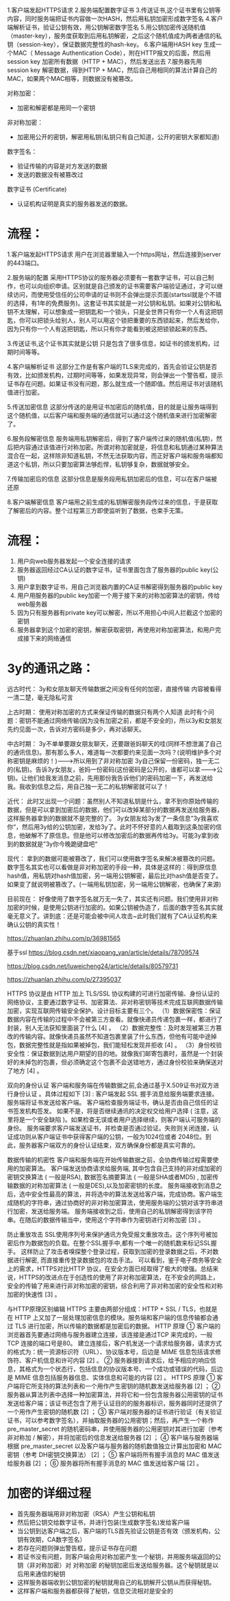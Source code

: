 1.客户端发起HTTPS请求
2.服务端配置数字证书
3.传送证书,这个证书里有公钥等内容，同时服务端把证书内容做一次HASH，然后用私钥加密形成数字签名
4.客户端解析证书，验证公钥有效，用公钥解密数字签名
5.用公钥加密传送随机值（master-key），服务度获取到后用私钥解密，之后这个随机值成为两者通信的私钥（session-key），保证数据完整性的hash-key。
6.客户端用HASH key 生成一个MAC（ Message Authentication Code），附在HTTP报文的后面，然后用session key 加密所有数据（HTTP + MAC），然后发送出去
7.服务器先用session key 解密数据，得到HTTP + MAC，然后自己用相同的算法计算自己的MAC，如果两个MAC相等，则数据没有被篡改。

对称加密：
- 加密和解密都是用同一个密钥

非对称加密：
- 加密用公开的密钥，解密用私钥(私钥只有自己知道，公开的密钥大家都知道)

数字签名：
- 验证传输的内容是对方发送的数据
- 发送的数据没有被篡改过

数字证书 (Certificate)
- 认证机构证明是真实的服务器发送的数据。


# 流程：
1.客户端发起HTTPS请求
用户在浏览器里输入一个https网址，然后连接到server的443端口。

2.服务端的配置
采用HTTPS协议的服务器必须要有一套数字证书，可以自己制作，也可以向组织申请。区别就是自己颁发的证书需要客户端验证通过，才可以继续访问，而使用受信任的公司申请的证书则不会弹出提示页面(startssl就是个不错的选择，有1年的免费服务)。这套证书其实就是一对公钥和私钥。如果对公钥和私钥不太理解，可以想象成一把钥匙和一个锁头，只是全世界只有你一个人有这把钥匙，你可以把锁头给别人，别人可以用这个锁把重要的东西锁起来，然后发给你，因为只有你一个人有这把钥匙，所以只有你才能看到被这把锁锁起来的东西。

3.传送证书,这个证书其实就是公钥
只是包含了很多信息，如证书的颁发机构，过期时间等等。

4.客户端解析证书
这部分工作是有客户端的TLS来完成的，首先会验证公钥是否有效，比如颁发机构，过期时间等等，如果发现异常，则会弹出一个警告框，提示证书存在问题。如果证书没有问题，那么就生成一个随即值。然后用证书对该随机值进行加密。

5.传送加密信息
这部分传送的是用证书加密后的随机值，目的就是让服务端得到这个随机值，以后客户端和服务端的通信就可以通过这个随机值来进行加密解密了。

6.服务段解密信息
服务端用私钥解密后，得到了客户端传过来的随机值(私钥)，然后把内容通过该值进行对称加密。所谓对称加密就是，将信息和私钥通过某种算法混合在一起，这样除非知道私钥，不然无法获取内容，而正好客户端和服务端都知道这个私钥，所以只要加密算法够彪悍，私钥够复杂，数据就够安全。

7.传输加密后的信息
这部分信息是服务段用私钥加密后的信息，可以在客户端被还原

8.客户端解密信息
客户端用之前生成的私钥解密服务段传过来的信息，于是获取了解密后的内容。整个过程第三方即使监听到了数据，也束手无策。

# 流程：
1. 用户向web服务器发起一个安全连接的请求
2. 服务器返回经过CA认证的数字证书，证书里面包含了服务器的public key(公钥)
3. 用户拿到数字证书，用自己浏览器内置的CA证书解密得到服务器的public key
4. 用户用服务器的public key加密一个用于接下来的对称加密算法的密钥，传给web服务器
5. 因为只有服务器有private key可以解密，所以不用担心中间人拦截这个加密的密钥
6. 服务器拿到这个加密的密钥，解密获取密钥，再使用对称加密算法，和用户完成接下来的网络通信

# 3y的通讯之路：
远古时代：
3y和女朋友聊天传输数据之间没有任何的加密，直接传输
内容被看得一清二楚，毫无隐私可言

上古时期：
使用对称加密的方式来保证传输的数据只有两个人知道
此时有个问题：密钥不能通过网络传输(因为没有加密之前，都是不安全的)，所以3y和女朋友先约见面一次，告诉对方密码是多少，再对话聊天。

中古时期：
3y不单单要跟女朋友聊天，还要跟爸妈聊天的哇(同样不想泄漏了自己的通讯信息)。那有那么多人，难道每一次都要约来见面一次吗？(说明维护多个对称密钥是麻烦的！)--->所以用到了非对称加密
3y自己保留一份密码，独一无二的(私钥)。告诉3y女朋友，爸妈一份密码(这份密码是公开的，谁都可以拿--->公钥)。让他们给我发消息之前，先用那份我告诉他们的密码加密一下，再发送给我。我收到信息之后，用自己独一无二的私钥解密就可以了！

近代：
此时又出现一个问题：虽然别人不知道私钥是什么，拿不到你原始传输的数据，但是可以拿到加密后的数据，他们可以改掉某部分的数据再发送给服务器，这样服务器拿到的数据就不是完整的了。
3y女朋友给3y发了一条信息”3y我喜欢你“，然后用3y给的公钥加密，发给3y了。此时不怀好意的人截取到这条加密的信息，他破解不了原信息。但是他可以修改加密后的数据再传给3y。可能3y拿到收到的数据就是”3y你今晚跪键盘吧“

现代：
拿到的数据可能被篡改了，我们可以使用数字签名来解决被篡改的问题。数字签名其实也可以看做是非对称加密的手段一种，具体是这样的：得到原信息hash值，用私钥对hash值加密，另一端用公钥解密，最后比对hash值是否变了。如果变了就说明被篡改了。(一端用私钥加密，另一端用公钥解密，也确保了来源)

目前现在：
好像使用了数字签名就万无一失了，其实还有问题。我们使用非对称加密的时候，是使用公钥进行加密的。如果公钥被伪造了，后面的数字签名其实就毫无意义了。讲到底：还是可能会被中间人攻击~此时我们就有了CA认证机构来确认公钥的真实性！

https://zhuanlan.zhihu.com/p/36981565





基于ssl
https://blog.csdn.net/xiaopang_yan/article/details/78709574

https://blog.csdn.net/luweicheng24/article/details/80579731

https://zhuanlan.zhihu.com/p/27395037



HTTPS 协议是由 HTTP 加上 TLS/SSL 协议构建的可进行加密传输、身份认证的网络协议，主要通过数字证书、加密算法、非对称密钥等技术完成互联网数据传输加密，实现互联网传输安全保护。设计目标主要有三个。
（1）数据保密性：保证数据内容在传输的过程中不会被第三方查看。就像快递员传递包裹一样，都进行了封装，别人无法获知里面装了什么 [4]  。
（2）数据完整性：及时发现被第三方篡改的传输内容。就像快递员虽然不知道包裹里装了什么东西，但他有可能中途掉包，数据完整性就是指如果被掉包，我们能轻松发现并拒收 [4]  。
（3）身份校验安全性：保证数据到达用户期望的目的地。就像我们邮寄包裹时，虽然是一个封装好的未掉包的包裹，但必须确定这个包裹不会送错地方，通过身份校验来确保送对了地方 [4]  。


双向的身份认证
客户端和服务端在传输数据之前,会通过基于X.509证书对双方进行身份认证 。具体过程如下 [3]  :
客户端发起 SSL 握手消息给服务端要求连接。
服务端将证书发送给客户端。
客户端检查服务端证书，确认是否由自己信任的证书签发机构签发。 如果不是，将是否继续通讯的决定权交给用户选择 ( 注意，这里将是一个安全缺陷 )。如果检查无误或者用户选择继续，则客户端认可服务端的身份。
服务端要求客户端发送证书，并检查是否通过验证。失败则关闭连接，认证成功则从客户端证书中获得客户端的公钥，一般为1024位或者 2048位。到此，服务器客户端双方的身份认证结束，双方确保身份都是真实可靠的。


数据传输的机密性
客户端和服务端在开始传输数据之前，会协商传输过程需要使用的加密算法。 客户端发送协商请求给服务端, 其中包含自己支持的非对成加密的密钥交换算法 ( 一般是RSA), 数据签名摘要算法 ( 一般是SHA或者MD5) , 加密传输数据的对称加密算法 ( 一般是DES),以及加密密钥的长度。 服务端接收到消息之后，选中安全性最高的算法，并将选中的算法发送给客户端，完成协商。客户端生成随机的字符串，通过协商好的非对称加密算法，使用服务端的公钥对该字符串进行加密，发送给服务端。 服务端接收到之后，使用自己的私钥解密得到该字符串。在随后的数据传输当中，使用这个字符串作为密钥进行对称加密 [3]  。

防止重放攻击
SSL使用序列号来保护通讯方免受报文重放攻击。这个序列号被加密后作为数据包的负载。在整个SSL握手中,都有一个唯一的随机数来标记SSL握手。 这样防止了攻击者嗅探整个登录过程，获取到加密的登录数据之后，不对数据进行解密, 而直接重传登录数据包的攻击手法。
可以看到，鉴于电子商务等安全上的需求，HTTPS对比HTTP 协议，在安全方面已经取得了极大的增强。总结来说，HTTPS的改进点在于创造性的使用了非对称加密算法，在不安全的网路上，安全的传输了用来进行非对称加密的密钥，综合利用了非对称加密的安全性和对称加密的快速性 [3]  。

与HTTP原理区别编辑
HTTPS 主要由两部分组成：HTTP + SSL / TLS，也就是在 HTTP 上又加了一层处理加密信息的模块。服务端和客户端的信息传输都会通过 TLS 进行加密，所以传输的数据都是加密后的数据。
HTTP 原理
① 客户端的浏览器首先要通过网络与服务器建立连接，该连接是通过TCP 来完成的，一般 TCP 连接的端口号是80。 建立连接后，客户机发送一个请求给服务器，请求方式的格式为：统一资源标识符（URL）、协议版本号，后边是 MIME 信息包括请求修饰符、客户机信息和许可内容 [2]  。
② 服务器接到请求后，给予相应的响应信息，其格式为一个状态行，包括信息的协议版本号、一个成功或错误的代码，后边是 MIME 信息包括服务器信息、实体信息和可能的内容 [2]  。
HTTPS 原理
① 客户端将它所支持的算法列表和一个用作产生密钥的随机数发送给服务器 [2]  ；
② 服务器从算法列表中选择一种加密算法，并将它和一份包含服务器公用密钥的证书发送给客户端；该证书还包含了用于认证目的的服务器标识，服务器同时还提供了一个用作产生密钥的随机数 [2]  ；
③ 客户端对服务器的证书进行验证（有关验证证书，可以参考数字签名），并抽取服务器的公用密钥；然后，再产生一个称作 pre_master_secret 的随机密码串，并使用服务器的公用密钥对其进行加密（参考非对称加 / 解密），并将加密后的信息发送给服务器 [2]  ；
④ 客户端与服务器端根据 pre_master_secret 以及客户端与服务器的随机数值独立计算出加密和 MAC密钥（参考 DH密钥交换算法） [2]  ；
⑤ 客户端将所有握手消息的 MAC 值发送给服务器 [2]  ；
⑥ 服务器将所有握手消息的 MAC 值发送给客户端 [2]  。



# 加密的详细过程
- 首先服务器端用非对称加密（RSA）产生公钥和私钥
- 然后把公钥交给数字证书，并进行包装(生成数字签名)发给客户端
- 当公钥到达客户端之后，客户端的TLS首先验证公钥是否有效（颁发机构，公钥有效期，CA数字签名）
- 若存在问题则弹出警告框，提示证书存在问题
- 若证书没有问题，则客户端会用对称加密产生一个秘钥，并用服务端返回的公钥（非对称加密）对 对称加密 的秘钥加密后发送给服务器。这个秘钥就是以后用来通信的秘钥
- 这样服务器端收到公钥加密的秘钥就用自己的私钥解开公钥从而获得秘钥。
- 这样客户端和服务器都获得了秘钥，信息交流相对是安全的